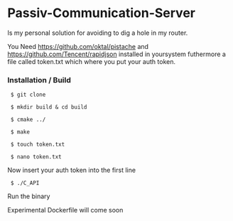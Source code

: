# Passiv-Communication-Server

Is my personal solution for avoiding to dig a hole in my router.

You Need https://github.com/oktal/pistache and https://github.com/Tencent/rapidjson installed in yoursystem
futhermore a file called token.txt which where you put your auth token.

### Installation / Build

     $ git clone 

     $ mkdir build & cd build

     $ cmake ../

     $ make

     $ touch token.txt

     $ nano token.txt

Now insert your auth token into the first line

     $ ./C_API

Run the binary

Experimental Dockerfile will come soon
